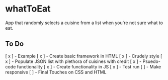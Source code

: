 # whatToEat
App that randomly selects a cuisine from a list when you're not sure what to eat.

## To Do
[ x ] - Example
[ x ] - Create basic framework in HTML
[ x ] - Crudely style
[ x ] - Populate JSON list with plethora of cuisines with credit
[ x ] - Psuedo-code functionality
[ x ] - Create functionality in JS
[ x ] - Test run
[ ] - Make responsive
[ ] - Final Touches on CSS and HTML